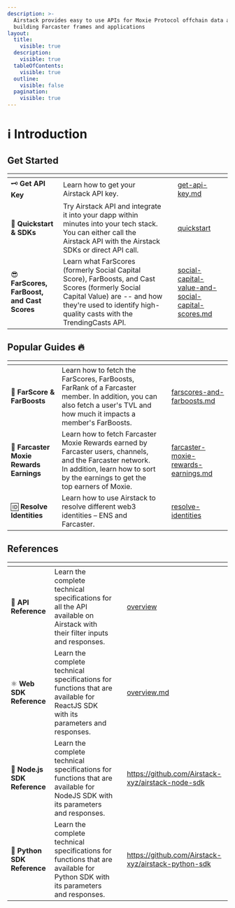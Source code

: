 ```yaml
---
description: >-
  Airstack provides easy to use APIs for Moxie Protocol offchain data and for
  building Farcaster frames and applications
layout:
  title:
    visible: true
  description:
    visible: true
  tableOfContents:
    visible: true
  outline:
    visible: false
  pagination:
    visible: true
---
```


# ℹ️ Introduction

## Get Started

<table data-view="cards"><thead><tr><th></th><th></th><th></th><th data-hidden data-card-target data-type="content-ref"></th></tr></thead><tbody><tr><td><span data-gb-custom-inline data-tag="emoji" data-code="1f5dd">🗝️</span> <strong>Get API Key</strong></td><td>Learn how to get your Airstack API key.</td><td></td><td><a href="get-started/get-api-key.md">get-api-key.md</a></td></tr><tr><td><span data-gb-custom-inline data-tag="emoji" data-code="1f680">🚀</span> <strong>Quickstart &#x26; SDKs</strong></td><td>Try Airstack API and integrate it into your dapp within minutes into your tech stack. You can either call the Airstack API with the Airstack SDKs or direct API call.</td><td></td><td><a href="get-started/quickstart/">quickstart</a></td></tr><tr><td><span data-gb-custom-inline data-tag="emoji" data-code="1f60e">😎</span> <strong>FarScores, FarBoost, and Cast Scores</strong></td><td>Learn what FarScores (formerly Social Capital Score), FarBoosts, and Cast Scores (formerly Social Capital Value) are -- and how they're used to identify high-quality casts with the TrendingCasts API.</td><td></td><td><a href="social-capital-value-and-social-capital-scores.md">social-capital-value-and-social-capital-scores.md</a></td></tr></tbody></table>

## Popular Guides :fire:

<table data-view="cards"><thead><tr><th></th><th></th><th></th><th data-hidden data-card-target data-type="content-ref"></th></tr></thead><tbody><tr><td><span data-gb-custom-inline data-tag="emoji" data-code="1f680">🚀</span> <strong>FarScore &#x26; FarBoosts</strong></td><td>Learn how to fetch the FarScores, FarBoosts, FarRank of a Farcaster member. In addition, you can also fetch a user's TVL and how much it impacts a member's FarBoosts.</td><td></td><td><a href="moxie/farscores-and-farboosts.md">farscores-and-farboosts.md</a></td></tr><tr><td><span data-gb-custom-inline data-tag="emoji" data-code="1f49c">💜</span> <strong>Farcaster Moxie Rewards Earnings</strong></td><td>Learn how to fetch Farcaster Moxie Rewards earned by Farcaster users, channels, and the Farcaster network. In addition, learn how to sort by the earnings to get the top earners of Moxie.</td><td></td><td><a href="moxie/farcaster-moxie-rewards-earnings.md">farcaster-moxie-rewards-earnings.md</a></td></tr><tr><td><span data-gb-custom-inline data-tag="emoji" data-code="1f194">🆔</span> <strong>Resolve Identities</strong></td><td>Learn how to use Airstack to resolve different web3 identities – ENS and Farcaster.</td><td></td><td><a href="guides/resolve-identities/">resolve-identities</a></td></tr></tbody></table>

## References

<table data-view="cards"><thead><tr><th></th><th></th><th></th><th data-hidden data-card-target data-type="content-ref"></th></tr></thead><tbody><tr><td><span data-gb-custom-inline data-tag="emoji" data-code="1f4d6">📖</span> <strong>API Reference</strong></td><td>Learn the complete technical specifications for all the API available on Airstack with their filter inputs and responses.</td><td></td><td><a href="api-references/overview/">overview</a></td></tr><tr><td><span data-gb-custom-inline data-tag="emoji" data-code="269b">⚛️</span> <strong>Web SDK Reference</strong></td><td>Learn the complete technical specifications for functions that are available for ReactJS SDK with its parameters and responses.</td><td></td><td><a href="web-sdk-reference/overview.md">overview.md</a></td></tr><tr><td><span data-gb-custom-inline data-tag="emoji" data-code="1f5fc">🗼</span> <strong>Node.js SDK Reference</strong></td><td>Learn the complete technical specifications for functions that are available for NodeJS SDK with its parameters and responses.</td><td></td><td><a href="https://github.com/Airstack-xyz/airstack-node-sdk">https://github.com/Airstack-xyz/airstack-node-sdk</a></td></tr><tr><td><span data-gb-custom-inline data-tag="emoji" data-code="1f40d">🐍</span> <strong>Python SDK Reference</strong></td><td>Learn the complete technical specifications for functions that are available for Python SDK with its parameters and responses.</td><td></td><td><a href="https://github.com/Airstack-xyz/airstack-python-sdk">https://github.com/Airstack-xyz/airstack-python-sdk</a></td></tr></tbody></table>
